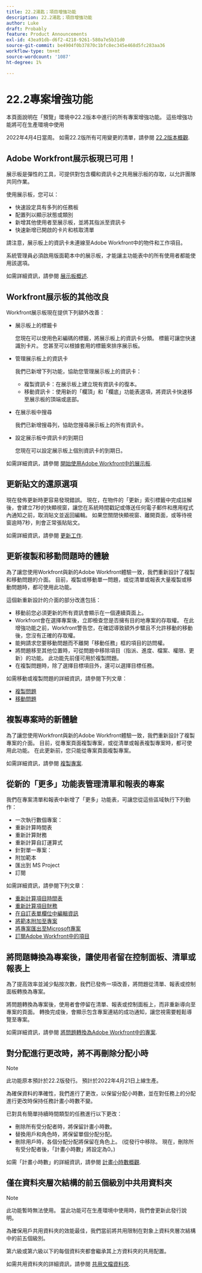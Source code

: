 ```yaml
---
title: 22.2湯匙；項目增強功能
description: 22.2湯匙；項目增強功能
author: Luke
draft: Probably
feature: Product Announcements
exl-id: 43ea91db-d6f2-4218-9261-580a7e5b31d0
source-git-commit: be4904f0b37870c1bfc8ec345e468d5fc283aa36
workflow-type: tm+mt
source-wordcount: '1087'
ht-degree: 1%

---
```


# 22.2專案增強功能

本頁面說明在「預覽」環境中22.2版本中進行的所有專案增強功能。 這些增強功能將可在生產環境中使用

<!--
<MadCap:conditionalText data-mc-conditions="QuicksilverOrClassic.Draft mode">
in January 2022
</MadCap:conditionalText>
-->

2022年4月4日當周。 如需22.2版所有可用變更的清單，請參閱 [22.2版本概觀](../../../product-announcements/product-releases/22.2-release-activity/22-2-release-overview.md).

## Adobe Workfront展示板現已可用！

展示板是彈性的工具，可提供對包含欄和資訊卡之共用展示板的存取，以允許團隊共同作業。

使用展示板，您可以：

* 快速設定具有多列的任務板
* 配置列以顯示狀態或類別
* 新增其他使用者至展示板，並將其指派至資訊卡
* 快速新增已開啟的卡片和核取清單

請注意，展示板上的資訊卡未連線至Adobe Workfront中的物件和工作項目。

系統管理員必須啟用版面範本中的展示板，才能讓主功能表中的所有使用者都能使用該選項。

如需詳細資訊，請參閱 [展示板概述](../../../agile/boards-overview.md).

## Workfront展示板的其他改良

Workfront展示板現在提供下列額外改善：

* 展示板上的標籤卡

   您現在可以使用色彩編碼的標籤，將展示板上的資訊卡分類。 標籤可讓您快速識別卡片。 您甚至可以根據套用的標籤來排序展示板。

* 管理展示板上的資訊卡

   我們已新增下列功能，協助您管理展示板上的資訊卡：

   * 複製資訊卡：在展示板上建立現有資訊卡的復本。
   * 移動資訊卡：使用新的「欄頂」和「欄底」功能表選項，將資訊卡快速移至展示板的頂端或底部。

* 在展示板中搜尋

   我們已新增搜尋列，協助您搜尋展示板上的所有資訊卡。

* 設定展示板中資訊卡的到期日

   您現在可以設定展示板上個別資訊卡的到期日。

如需詳細資訊，請參閱 [開始使用Adobe Workfront中的展示板](../../../agile/get-started-with-boards/get-started-with-boards.md).

## 更新貼文的還原選項

現在發佈更新時更容易發現錯誤。 現在，在物件的「更新」索引標籤中完成註解後，會建立7秒的快顯視窗，讓您在系統時間戳記或傳送任何電子郵件和應用程式內通知之前，取消貼文並返回編輯。 如果您關閉快顯視窗、離開頁面，或等待視窗逾時7秒，則會正常張貼貼文。

如需詳細資訊，請參閱 [更新工作](../../../workfront-basics/updating-work-items-and-viewing-updates/update-work.md).

## 更新複製和移動問題時的體驗

為了讓您使用Workfront與新的Adobe Workfront體驗一致，我們重新設計了複製和移動問題的介面。 目前，複製或移動單一問題，或從清單或報表大量複製或移動問題時，都可使用此功能。

這個新重新設計的介面的部分改進包括：

* 移動前您必須更新的所有資訊會顯示在一個連續頁面上。
* Workfront會在選擇專案後，立即檢查您是否擁有目的地專案的存取權。 在此增強功能之前，Workfront警告您，在確認導致額外步驟且不允許移動的移動後，您沒有正確的存取權。
* 能夠請求您要移動問題而不離開「移動任務」框的項目的訪問權。
* 將問題移至其他位置時，可從問題中移除項目（指派、進度、檔案、權限、更新）的功能。 此功能先前僅可用於複製問題。
* 在複製問題時，除了選擇目標項目外，還可以選擇目標任務。

如需移動或複製問題的詳細資訊，請參閱下列文章：

* [複製問題](../../../manage-work/issues/manage-issues/copy-issues.md)
* [移動問題](../../../manage-work/issues/manage-issues/move-issues.md)

## 複製專案時的新體驗

為了讓您使用Workfront與新的Adobe Workfront體驗一致，我們重新設計了複製專案的介面。 目前，從專案頁面複製專案，或從清單或報表複製專案時，都可使用此功能。 在此更新前，您只能從專案頁面複製專案。

如需詳細資訊，請參閱 [複製專案](../../../manage-work/projects/manage-projects/copy-project.md).

## 從新的「更多」功能表管理清單和報表的專案

我們在專案清單和報表中新增了「更多」功能表，可讓您從這些區域執行下列動作：

* 一次執行數個專案：
* 重新計算時間表
* 重新計算財務
* 重新計算自訂運算式
* 針對單一專案：
* 附加範本
* 匯出到 MS Project
* 訂閱

如需詳細資訊，請參閱下列文章：

* [重新計算項目時間表](../../../manage-work/projects/manage-projects/recalculate-project-timeline.md)
* [重新計算項目財務](../../../manage-work/projects/project-finances/recalculate-project-finances.md)
* [在自訂表單欄位中編輯資訊](../../../workfront-basics/work-with-custom-forms/edit-custom-forms.md)
* [將範本附加至專案](../../../manage-work/projects/create-and-manage-templates/attach-template-to-project.md)
* [將專案匯出至Microsoft專案](../../../manage-work/projects/manage-projects/export-project-to-ms-project.md)
* [訂閱Adobe Workfront中的項目](../../../workfront-basics/using-notifications/subscribe-to-items-in-workfront.md)

## 將問題轉換為專案後，讓使用者留在控制面板、清單或報表上

為了提高效率並減少點按次數，我們已發佈一項改善，將問題從清單、報表或控制面板轉換為專案。

將問題轉換為專案後，使用者會停留在清單、報表或控制面板上，而非重新導向至專案的頁面。 轉換完成後，會顯示包含專案連結的成功通知，讓您視需要輕鬆導覽至專案。

如需詳細資訊，請參閱 [將問題轉換為Adobe Workfront中的專案](../../../manage-work/issues/convert-issues/convert-issue-to-project.md).

## 對分配進行更改時，將不再刪除分配小時

>[!NOTE]
>
>此功能原本預計於22.2版發行。 預計於2022年4月21日上線生產。

為確保資料的準確性，我們進行了更改，以保留分配小時數，並在對任務上的分配進行更改時保持任務計畫小時數不變。

已對具有簡單持續時間類型的任務進行以下更改：

* 刪除所有受分配者時，將保留計畫小時數。
* 替換用戶和角色時，將保留單個分配分配。
* 刪除用戶時，各個分配分配將保留在角色上。 (從發行中移除。 現在，刪除所有受分配者後，「計畫小時數」將設定為0。)

如需「計畫小時數」的詳細資訊，請參閱 [計畫小時數概觀](../../../manage-work/tasks/task-information/planned-hours.md).

## 僅在資料夾層次結構的前五個級別中共用資料夾

>[!NOTE]
>
>此功能暫時無法使用。 當此功能可在生產環境中使用時，我們會更新此發行說明。

為確保用戶共用資料夾的效能最佳，我們當前將共用限制在對象上資料夾層次結構中的前五個級別。

第六級或第六級以下的每個資料夾都會繼承其上方資料夾的共用配置。

如需共用資料夾的詳細資訊，請參閱 [共用文檔資料夾](../../../workfront-basics/grant-and-request-access-to-objects/share-a-document-folder.md).

